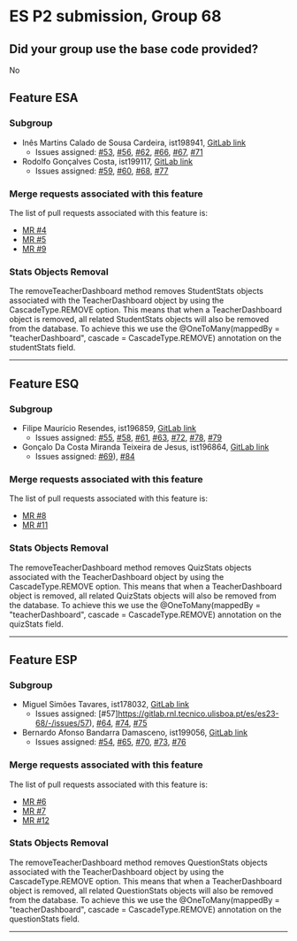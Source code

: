 # ES P2 submission, Group 68

## Did your group use the base code provided?

No

## Feature ESA

### Subgroup
 - Inês Martins Calado de Sousa Cardeira, ist198941, [GitLab link](https://gitlab.rnl.tecnico.ulisboa.pt/ist198941)
   + Issues assigned: [#53](https://gitlab.rnl.tecnico.ulisboa.pt/es/es23-68/-/issues/53), [#56](https://gitlab.rnl.tecnico.ulisboa.pt/es/es23-68/-/issues/56), [#62](https://gitlab.rnl.tecnico.ulisboa.pt/es/es23-68/-/issues/62), [#66](https://gitlab.rnl.tecnico.ulisboa.pt/es/es23-68/-/issues/66), [#67](https://gitlab.rnl.tecnico.ulisboa.pt/es/es23-68/-/issues/67), [#71](https://gitlab.rnl.tecnico.ulisboa.pt/es/es23-68/-/issues/71)
 - Rodolfo Gonçalves Costa, ist199117, [GitLab link](https://gitlab.rnl.tecnico.ulisboa.pt/ist199117)
   + Issues assigned: [#59](https://gitlab.rnl.tecnico.ulisboa.pt/es/es23-68/-/issues/59), [#60](https://gitlab.rnl.tecnico.ulisboa.pt/es/es23-68/-/issues/60), [#68](https://gitlab.rnl.tecnico.ulisboa.pt/es/es23-68/-/issues/68), [#77](https://gitlab.rnl.tecnico.ulisboa.pt/es/es23-68/-/issues/77)
 
### Merge requests associated with this feature

The list of pull requests associated with this feature is:

 - [MR #4](https://gitlab.rnl.tecnico.ulisboa.pt/es/es23-68/-/merge_requests/4)
 - [MR #5](https://gitlab.rnl.tecnico.ulisboa.pt/es/es23-68/-/merge_requests/5)
 - [MR #9](https://gitlab.rnl.tecnico.ulisboa.pt/es/es23-68/-/merge_requests/9)

### Stats Objects Removal

The removeTeacherDashboard method removes StudentStats objects associated with the TeacherDashboard object by using the CascadeType.REMOVE option. This means that when a TeacherDashboard object is removed, all related StudentStats objects will also be removed from the database. To achieve this we use the @OneToMany(mappedBy = "teacherDashboard", cascade = CascadeType.REMOVE) annotation on the studentStats field.

---

## Feature ESQ

### Subgroup
 - Filipe Maurício Resendes, ist196859, [GitLab link](https://gitlab.rnl.tecnico.ulisboa.pt/ist196859)
   + Issues assigned: [#55](https://gitlab.rnl.tecnico.ulisboa.pt/es/es23-68/-/issues/55), [#58](https://gitlab.rnl.tecnico.ulisboa.pt/es/es23-68/-/issues/58), [#61](https://gitlab.rnl.tecnico.ulisboa.pt/es/es23-68/-/issues/61), [#63](https://gitlab.rnl.tecnico.ulisboa.pt/es/es23-68/-/issues/63), [#72](https://gitlab.rnl.tecnico.ulisboa.pt/es/es23-68/-/issues/72),  [#78](https://gitlab.rnl.tecnico.ulisboa.pt/es/es23-68/-/issues/78), [#79](https://gitlab.rnl.tecnico.ulisboa.pt/es/es23-68/-/issues/79)
 - Gonçalo Da Costa Miranda Teixeira de Jesus, ist196864, [GitLab link](https://gitlab.rnl.tecnico.ulisboa.pt/ist196864)
   + Issues assigned: [#69](https://gitlab.rnl.tecnico.ulisboa.pt/es/es23-68/-/issues/69)), [#84](https://gitlab.rnl.tecnico.ulisboa.pt/es/es23-68/-/issues/84)
 
### Merge requests associated with this feature

The list of pull requests associated with this feature is:

 - [MR #8](https://gitlab.rnl.tecnico.ulisboa.pt/es/es23-68/-/merge_requests/8)
 - [MR #11](https://gitlab.rnl.tecnico.ulisboa.pt/es/es23-68/-/merge_requests/11)


### Stats Objects Removal

The removeTeacherDashboard method removes QuizStats objects associated with the TeacherDashboard object by using the CascadeType.REMOVE option. This means that when a TeacherDashboard object is removed, all related QuizStats objects will also be removed from the database. To achieve this we use the @OneToMany(mappedBy = "teacherDashboard", cascade = CascadeType.REMOVE) annotation on the quizStats field.

---

## Feature ESP

### Subgroup
 - Miguel Simões Tavares, ist178032, [GitLab link](https://gitlab.rnl.tecnico.ulisboa.pt/ist178032)
   + Issues assigned: [#57]https://gitlab.rnl.tecnico.ulisboa.pt/es/es23-68/-/issues/57), [#64](https://gitlab.rnl.tecnico.ulisboa.pt/es/es23-68/-/issues/64), [#74](https://gitlab.rnl.tecnico.ulisboa.pt/es/es23-68/-/issues/74),  [#75](https://gitlab.rnl.tecnico.ulisboa.pt/es/es23-68/-/issues/75)
 - Bernardo Afonso Bandarra Damasceno, ist199056, [GitLab link](https://gitlab.rnl.tecnico.ulisboa.pt/ist199056)
   + Issues assigned: [#54](https://gitlab.rnl.tecnico.ulisboa.pt/es/es23-68/-/issues/54),  [#65](https://gitlab.rnl.tecnico.ulisboa.pt/es/es23-68/-/issues/64), [#70](https://gitlab.rnl.tecnico.ulisboa.pt/es/es23-68/-/issues/70), [#73](https://gitlab.rnl.tecnico.ulisboa.pt/es/es23-68/-/issues/73), [#76](https://gitlab.rnl.tecnico.ulisboa.pt/es/es23-68/-/issues/76)
 
### Merge requests associated with this feature

The list of pull requests associated with this feature is:

 - [MR #6](https://gitlab.rnl.tecnico.ulisboa.pt/es/es23-68/-/merge_requests/6)
 - [MR #7](https://gitlab.rnl.tecnico.ulisboa.pt/es/es23-68/-/merge_requests/7)
 - [MR #12](https://gitlab.rnl.tecnico.ulisboa.pt/es/es23-68/-/merge_requests/12)


### Stats Objects Removal

The removeTeacherDashboard method removes QuestionStats objects associated with the TeacherDashboard object by using the CascadeType.REMOVE option. This means that when a TeacherDashboard object is removed, all related QuestionStats objects will also be removed from the database. To achieve this we use the @OneToMany(mappedBy = "teacherDashboard", cascade = CascadeType.REMOVE) annotation on the questionStats field.

---
